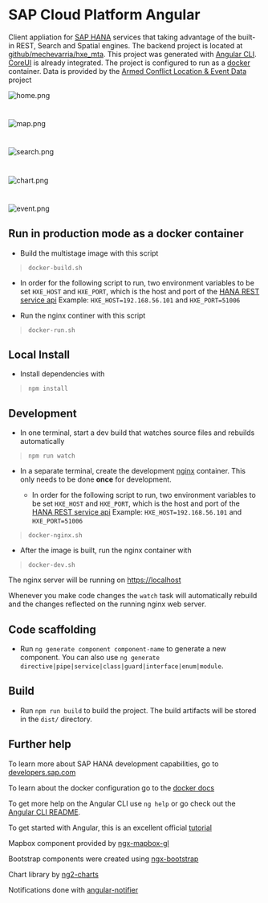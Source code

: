 # SAP Cloud Platform Angular

Client appliation for [SAP HANA](https://www.sap.com/products/hana.html) services that taking advantage of the built-in REST, Search and Spatial engines. The backend project is located at [github/mechevarria/hxe_mta](https://github.com/mechevarria/hxe_mta). This project was generated with [Angular CLI](https://github.com/angular/angular-cli). [CoreUI](https://coreui.io/docs/getting-started/introduction/) is already integrated.  The project is configured to run as a [docker](https://docs.docker.com/install/) container. Data is provided by the [Armed Conflict Location & Event Data](https://www.acleddata.com) project

 ![home.png](screenshots/home.png)
#
 ![map.png](screenshots/map.png)
#
 ![search.png](screenshots/search.png)
#
 ![chart.png](screenshots/chart.png)
#
 ![event.png](screenshots/event.png)

## Run in production mode as a docker container

* Build the multistage image with this script

> `docker-build.sh`

*  In order for the following script to run, two environment variables to be set `HXE_HOST` and `HXE_PORT`, which is the host and port of the [HANA REST service api](https://github.com/mechevarria/hxe_mta) Example: `HXE_HOST=192.168.56.101` and `HXE_PORT=51006`

* Run the nginx continer with this script

> `docker-run.sh`  

## Local Install

* Install dependencies with 
>`npm install`

## Development

* In one terminal, start a dev build that watches source files and rebuilds automatically

> `npm run watch`

* In a separate terminal, create the development [nginx](https://www.nginx.com/) container. This only needs to be done **once** for development.

  *  In order for the following script to run, two environment variables to be set `HXE_HOST` and `HXE_PORT`, which is the host and port of the [HANA REST service api](https://github.com/mechevarria/hxe_mta) Example: `HXE_HOST=192.168.56.101` and `HXE_PORT=51006`

> `docker-nginx.sh`

* After the image is built, run the nginx container with

> `docker-dev.sh`

The nginx server will be running on [https://localhost](https://localhost)

Whenever you make code changes the `watch` task will automatically rebuild and the changes reflected on the running nginx web server.

## Code scaffolding

* Run `ng generate component component-name` to generate a new component. You can also use `ng generate directive|pipe|service|class|guard|interface|enum|module`.

## Build

* Run `npm run build` to build the project. The build artifacts will be stored in the `dist/` directory.


## Further help

To learn more about SAP HANA development capabilities, go to [developers.sap.com](https://developers.sap.com/)

To learn about the docker configuration go to the [docker docs](https://docs.docker.com/)

To get more help on the Angular CLI use `ng help` or go check out the [Angular CLI README](https://github.com/angular/angular-cli/blob/master/README.md).

To get started with Angular, this is an excellent official [tutorial](https://angular.io/tutorial)

Mapbox component provided by [ngx-mapbox-gl](https://github.com/Wykks/ngx-mapbox-gl)

Bootstrap components were created using [ngx-bootstrap](https://github.com/valor-software/ngx-bootstrap)

Chart library by [ng2-charts](https://valor-software.com/ng2-charts/)

Notifications done with [angular-notifier](https://github.com/dominique-mueller/angular-notifier)
